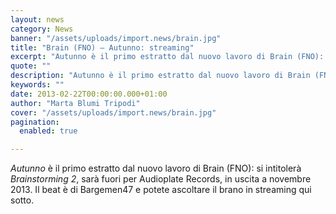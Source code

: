 ```yaml
---
layout: news
category: News
banner: "/assets/uploads/import.news/brain.jpg"
title: "Brain (FNO) – Autunno: streaming"
excerpt: "Autunno è il primo estratto dal nuovo lavoro di Brain (FNO): si intitolerà Brainstorming 2, sarà fuori per Audioplate Records, in uscita a novembre 2013. Il beat è di Bargemen47 e potete ascoltare il brano in streaming qui sotto.  "
quote: ""
description: "Autunno è il primo estratto dal nuovo lavoro di Brain (FNO): si intitolerà Brainstorming 2, sarà fuori per Audioplate Records, in uscita a novembre 2013. Il beat è di Bargemen47 e potete ascoltare il brano in streaming qui sotto.  "
keywords: ""
date: 2013-02-22T00:00:00.000+01:00
author: "Marta Blumi Tripodi"
cover: "/assets/uploads/import.news/brain.jpg"
pagination:
  enabled: true

---
```


_Autunno_ è il primo estratto dal nuovo lavoro di Brain (FNO): si intitolerà _Brainstorming 2_, sarà fuori per Audioplate Records, in uscita a novembre 2013\. Il beat è di Bargemen47 e potete ascoltare il brano in streaming qui sotto.

  